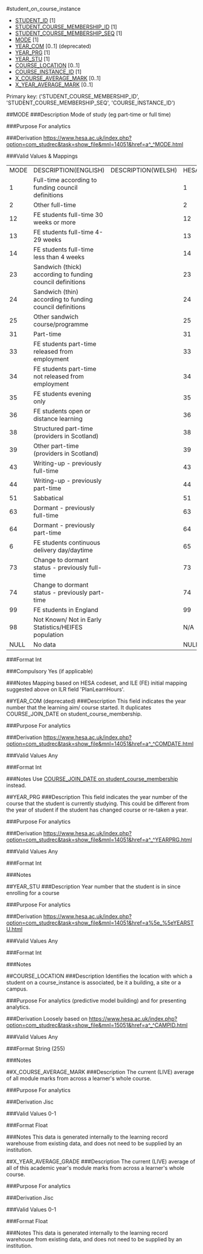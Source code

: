 #student_on_course_instance
* [STUDENT_ID](student.md#student_id) [1]
* [STUDENT_COURSE_MEMBERSHIP_ID](student_course_membership.md#student_course_membership_id) [1]
* [STUDENT_COURSE_MEMBERSHIP_SEQ](student_course_membership.md#student_course_membership_seq) [1]
* [MODE](#mode) [1]
* [YEAR_COM](#year_com) [0..1] (deprecated)
* [YEAR_PRG](#year_prg) [1]
* [YEAR_STU](#year_stu) [1]
* [COURSE_LOCATION](#course_location) [0..1]
* [COURSE_INSTANCE_ID](course_instance.md#course_instance_id) [1]
* [X_COURSE_AVERAGE_MARK](#course_average_mark) [0..1]
* [X_YEAR_AVERAGE_MARK](#year_average_mark) [0..1]

Primary key: ('STUDENT_COURSE_MEMBERSHIP_ID', 'STUDENT_COURSE_MEMBERSHIP_SEQ', 'COURSE_INSTANCE_ID')

##MODE
###Description
Mode of study (eg part-time or full time)

###Purpose
For analytics

###Derivation
https://www.hesa.ac.uk/index.php?option=com_studrec&task=show_file&mnl=14051&href=a^_^MODE.html

###Valid Values & Mappings

<table>
<tr><td>MODE</td><td>DESCRIPTION(ENGLISH)</td><td>DESCRIPTION(WELSH)</td><td>HESA(MODE)</td><td>FEILR(PlanLearnHours)  </td></tr>
<tr><td>1</td><td>Full-time according to funding council definitions</td><td></td><td>1</td><td>PlanLearnHours > 540  </td></tr>
<tr><td>2</td><td>Other full-time</td><td></td><td>2</td><td>N/A  </td></tr>
<tr><td>12</td><td>FE students full-time 30 weeks or more</td><td></td><td>12</td><td>N/A  </td></tr>
<tr><td>13</td><td>FE students full-time 4-29 weeks</td><td></td><td>13</td><td>N/A  </td></tr>
<tr><td>14</td><td>FE students full-time less than 4 weeks</td><td></td><td>14</td><td>N/A  </td></tr>
<tr><td>23</td><td>Sandwich (thick) according to funding council definitions</td><td></td><td>23</td><td>N/A  </td></tr>
<tr><td>24</td><td>Sandwich (thin) according to funding council definitions</td><td></td><td>24</td><td>N/A  </td></tr>
<tr><td>25</td><td>Other sandwich course/programme</td><td></td><td>25</td><td>N/A  </td></tr>
<tr><td>31</td><td>Part-time</td><td></td><td>31</td><td>PlanLearnHours &le; 540  </td></tr>
<tr><td>33</td><td>FE students part-time released from employment</td><td></td><td>33</td><td>N/A  </td></tr>
<tr><td>34</td><td>FE students part-time not released from employment</td><td></td><td>34</td><td>N/A  </td></tr>
<tr><td>35</td><td>FE students evening only</td><td></td><td>35</td><td>N/A  </td></tr>
<tr><td>36</td><td>FE students open or distance learning</td><td></td><td>36</td><td>N/A  </td></tr>
<tr><td>38</td><td>Structured part-time (providers in Scotland)</td><td></td><td>38</td><td>N/A  </td></tr>
<tr><td>39</td><td>Other part-time (providers in Scotland)</td><td></td><td>39</td><td>N/A  </td></tr>
<tr><td>43</td><td>Writing-up - previously full-time</td><td></td><td>43</td><td>N/A  </td></tr>
<tr><td>44</td><td>Writing-up - previously part-time</td><td></td><td>44</td><td>N/A  </td></tr>
<tr><td>51</td><td>Sabbatical</td><td></td><td>51</td><td>N/A  </td></tr>
<tr><td>63</td><td>Dormant - previously full-time</td><td></td><td>63</td><td>N/A  </td></tr>
<tr><td>64</td><td>Dormant - previously part-time</td><td></td><td>64</td><td>N/A  </td></tr>
<tr><td>6</td><td>FE students continuous delivery day/daytime</td><td></td><td>65</td><td>N/A  </td></tr>
<tr><td>73</td><td>Change to dormant status - previously full-time</td><td></td><td>73</td><td>N/A  </td></tr>
<tr><td>74</td><td>Change to dormant status - previously part-time</td><td></td><td>74</td><td>N/A  </td></tr>
<tr><td>99</td><td>FE students in England</td><td></td><td>99</td><td>N/A  </td></tr>
<tr><td>98</td><td>Not Known/ Not in Early Statistics/HEIFES population</td><td></td><td>N/A</td><td>N/A</td></tr>
<tr><td>NULL</td><td>No data</td><td></td><td>NULL</td><td>NULL</td></tr>
</table>  

###Format
Int

###Compulsory
Yes (if applicable)

###Notes
Mapping based on HESA codeset, and ILE (FE) initial mapping suggested above on ILR field 'PlanLearnHours'.


##YEAR_COM (deprecated)
###Description
This field indicates the year number that the learning aim/ course started. It duplicates COURSE_JOIN_DATE on student_course_membership.

###Purpose
For analytics

###Derivation
https://www.hesa.ac.uk/index.php?option=com_studrec&task=show_file&mnl=14051&href=a^_^COMDATE.html

###Valid Values
Any

###Format
Int

###Notes
Use [COURSE_JOIN_DATE on student_course_membership](student_course_membership.md#course_join_date) instead.

##YEAR_PRG
###Description
This field indicates the year number of the course that the student is currently studying. This could be different from the year of student if the student has changed course or re-taken a year.

###Purpose
For analytics

###Derivation
https://www.hesa.ac.uk/index.php?option=com_studrec&task=show_file&mnl=14051&href=a^_^YEARPRG.html

###Valid Values
Any

###Format
Int

###Notes


##YEAR_STU
###Description
Year number that the student is in since enrolling for a course

###Purpose
For analytics

###Derivation
https://www.hesa.ac.uk/index.php?option=com_studrec&task=show_file&mnl=14051&href=a%5e_%5eYEARSTU.html

###Valid Values
Any

###Format
Int

###Notes


##COURSE_LOCATION
###Description
Identifies the location with which a student on a course_instance is associated, be it a building, a site or a campus.

###Purpose
For analytics (predictive model building) and for presenting analytics.

###Derivation
Loosely based on
https://www.hesa.ac.uk/index.php?option=com_studrec&task=show_file&mnl=15051&href=a^_^CAMPID.html

###Valid Values
Any

###Format
String (255)

###Notes


##X_COURSE_AVERAGE_MARK
###Description
The current (LIVE) average of all module marks from across a learner's whole course.

###Purpose
For analytics

###Derivation
Jisc

###Valid Values
0-1

###Format
Float

###Notes
This data is generated internally to the learning record warehouse from existing data, and does not need to be supplied by an institution.


##X_YEAR_AVERAGE_GRADE
###Description
The current (LIVE) average of all of this academic year's module marks from across a learner's whole course.

###Purpose
For analytics

###Derivation
Jisc

###Valid Values
0-1

###Format
Float

###Notes
This data is generated internally to the learning record warehouse from existing data, and does not need to be supplied by an institution.
